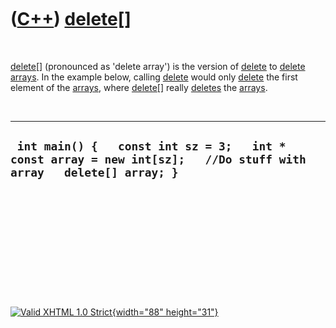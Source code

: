 



 

 

 

 

 

([C++](Cpp.htm)) [delete\[\]](CppDeleteArray.htm)
=================================================

 

[delete\[\]](CppDeleteArray.htm) (pronounced as 'delete array') is the
version of [delete](CppDelete.htm) to [delete](CppDelete.htm)
[arrays](CppArray.htm). In the example below, calling
[delete](CppDelete.htm) would only [delete](CppDelete.htm) the first
element of the [arrays](CppArray.htm), where
[delete\[\]](CppDeleteArray.htm) really [deletes](CppDelete.htm) the
[arrays](CppArray.htm).

 

  --------------------------------------------------------------------------------------------------------------------
  ` int main() {   const int sz = 3;   int * const array = new int[sz];   //Do stuff with array   delete[] array; }`
  --------------------------------------------------------------------------------------------------------------------

 

 

 

 

 





 

[![Valid XHTML 1.0 Strict](valid-xhtml10.png){width="88"
height="31"}](http://validator.w3.org/check?uri=referer)

